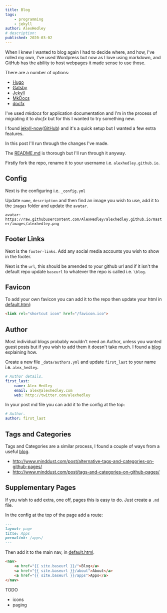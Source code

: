 ```yaml
---
title: Blog
tags:
    - programming
    - jekyll
author: AlexHedley
# description: 
published: 2020-03-02
---
```


When I knew I wanted to blog again I had to decide where, and how, I've rolled my own, I've used Wordpress but now as I love using markdown, and GitHub has the ability to host webpages it made sense to use those.

There are a number of options:

- [Hugo](https://gohugo.io)
- [Gatsby](https://www.gatsbyjs.org/)
- [Jekyll](https://jekyllrb.com/)
- [MkDocs](http://www.mkdocs.org/)
- [docfx](https://dotnet.github.io/docfx/)

I've used *mkdocs* for application documentation and I'm in the process of migrating it to *docfx* but for this I wanted to try something new.

I found [jekyll-now](https://www.jekyllnow.com)([GitHub](https://github.com/barryclark/jekyll-now)) and it's a quick setup but I wanted a few extra features.

In this post I'll run through the changes I've made.

The [README.md](https://github.com/barryclark/jekyll-now/blob/master/README.md) is thorough but I'll run through it anyway.

Firstly fork the repo, rename it to your username i.e. `alexhedley.github.io`.

## Config

Next is the configuring i.e. `_config.yml`

Update `name`, `description` and then find an image you wish to use, add it to the `images` folder and update the `avatar`.

`avatar: https://raw.githubusercontent.com/AlexHedley/alexhedley.github.io/master/images/alexhedley.png`

## Footer Links

Next is the `footer-links`. Add any social media accounts you wish to show in the footer.

Next is the `url`, this should be amended to your github url and if it isn't the default repo update `baseurl` to whatever the repo is called i.e. `\blog`.

## Favicon

To add your own favicon you can add it to the repo then update your html in [default.html](../_layouts/default.html):

```html
<link rel="shortcut icon" href="/favicon.ico">
```

## Author

Most individual blogs probably wouldn't need an Author, unless you wanted guest posts but if you wish to add them it doesn't take much.
I found a [blog](https://blog.sorryapp.com/blogging-with-jekyll/2014/02/06/adding-authors-to-your-jekyll-site.html) explaining how.

Create a new file `_data/authors.yml` and update `first_last` to your name i.e. `alex_hedley`.

```yml
# Author details.
first_last:
    name: Alex Hedley
    email: alex@alexhedley.com
    web: http://twitter.com/alexhedley
```

In your post md file you can add it to the config at the top:

```yml
# Author.
author: first_last
```

## Tags and Categories

Tags and Categories are a similar process, I found a couple of ways from a useful [blog](http://www.minddust.com/).

- http://www.minddust.com/post/alternative-tags-and-categories-on-github-pages/
- http://www.minddust.com/post/tags-and-categories-on-github-pages/

## Supplementary Pages

If you wish to add extra, one off, pages this is easy to do. Just create a `.md` file.

In the config at the top of the page add a route:

```md
---
layout: page
title: Apps
permalink: /apps/
---
```

Then add it to the main nav, in [default.html](../_layouts/default.html).

```html
<nav>
    <a href="{{ site.baseurl }}/">Blog</a>
    <a href="{{ site.baseurl }}/about">About</a>
    <a href="{{ site.baseurl }}/apps">Apps</a>
</nav>
```

TODO

- icons
- paging
